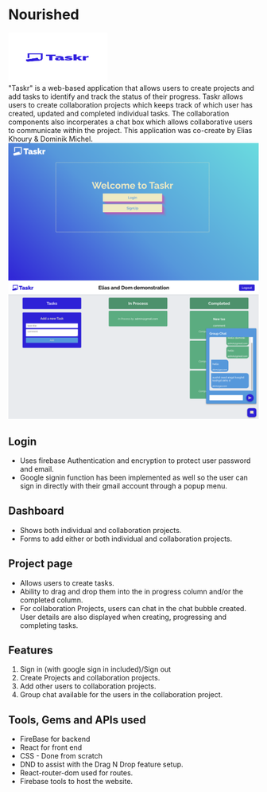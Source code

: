 # Nourished

<img style="width: 200px; height: 100px;  " alt="Font Example Screenshot" src="public/logo-with-title.png">

<p style="margin: 0 auto;">
</p>
"Taskr" is a web-based application that allows users to create projects and add tasks to identify and track the status of their progress. Taskr allows users to create collaboration projects which keeps track of which user has created, updated and completed individual tasks. The collaboration components also incorperates a chat box which allows collaborative users to communicate within the project.
This application was co-create by Elias Khoury & Dominik Michel.
<br/>
<p style="margin: 0 auto;">
<img style="width: 600px; " alt="Font Example Screenshot" src="public/login-shot.png">

<img style="width: 600px; " alt="Font Example Screenshot" src="public/project-page.png">
</p>

## Login

-   Uses firebase Authentication and encryption to protect user password and email.
-   Google signin function has been implemented as well so the user can sign in directly with their gmail account through a popup menu.
    <br/>

## Dashboard

-   Shows both individual and collaboration projects.
-   Forms to add either or both individual and collaboration projects.
    <br/>

## Project page

-   Allows users to create tasks.
-   Ability to drag and drop them into the in progress column and/or the completed column.
-   For collaboration Projects, users can chat in the chat bubble created. User details are also displayed when creating, progressing and completing tasks.
    <br/>

## Features

1. Sign in (with google sign in included)/Sign out
2. Create Projects and collaboration projects.
3. Add other users to collaboration projects.
4. Group chat available for the users in the collaboration project.

## Tools, Gems and APIs used

-   FireBase for backend
-   React for front end
-   CSS - Done from scratch
-   DND to assist with the Drag N Drop feature setup.
-   React-router-dom used for routes.
-   Firebase tools to host the website.
